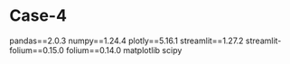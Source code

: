 # Case-4
pandas==2.0.3
numpy==1.24.4
plotly==5.16.1
streamlit==1.27.2
streamlit-folium==0.15.0
folium==0.14.0
matplotlib
scipy
